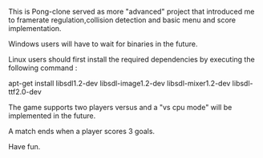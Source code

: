 This is Pong-clone served as more "advanced" project that introduced me to framerate regulation,collision detection and basic menu and score implementation.

Windows users will have to wait for binaries in the future.

Linux users should first install the required dependencies by executing the following command :

apt-get install libsdl1.2-dev libsdl-image1.2-dev libsdl-mixer1.2-dev libsdl-ttf2.0-dev

The game supports two players versus and a "vs cpu mode" will be implemented in the future.

A match ends when a player scores 3 goals.

Have fun.
